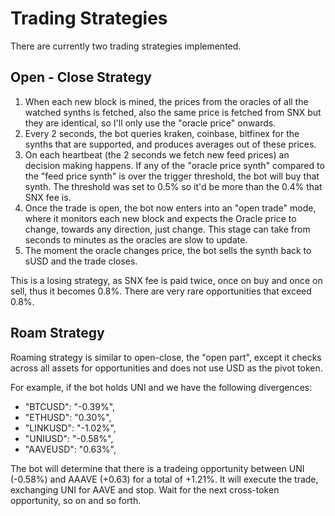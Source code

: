 # Trading Strategies

There are currently two trading strategies implemented.

## Open - Close Strategy

1. When each new block is mined, the prices from the oracles of all the watched synths is fetched, also the same price is fetched from SNX but they are identical, so I'll only use the "oracle price" onwards.
2. Every 2 seconds, the bot queries kraken, coinbase, bitfinex for the synths that are supported, and produces averages out of these prices.
3. On each heartbeat (the 2 seconds we fetch new feed prices) an decision making happens. If any of the "oracle price synth" compared to the "feed price synth" is over the trigger threshold, the bot will buy that synth. The threshold was set to 0.5% so it'd be more than the 0.4% that SNX fee is.
4. Once the trade is open, the bot now enters into an "open trade" mode, where it monitors each new block and expects the Oracle price to change, towards any direction, just change. This stage can take from seconds to minutes as the oracles are slow to update.
5. The moment the oracle changes price, the bot sells the synth back to sUSD and the trade closes.

This is a losing strategy, as SNX fee is paid twice, once on buy and once on sell, thus it becomes 0.8%. There are very rare opportunities that exceed 0.8%.

## Roam Strategy

Roaming strategy is similar to open-close, the "open part", except it checks across all assets for opportunities and does not use USD as the pivot token.

For example, if the bot holds UNI and we have the following divergences:

-   "BTCUSD": "-0.39%",
-   "ETHUSD": "0.30%",
-   "LINKUSD": "-1.02%",
-   "UNIUSD": "-0.58%",
-   "AAVEUSD": "0.63%",

The bot will determine that there is a tradeing opportunity between UNI (-0.58%) and AAAVE (+0.63) for a total of +1.21%. It will execute the trade, exchanging UNI for AAVE and stop. Wait for the next cross-token opportunity, so on and so forth.
